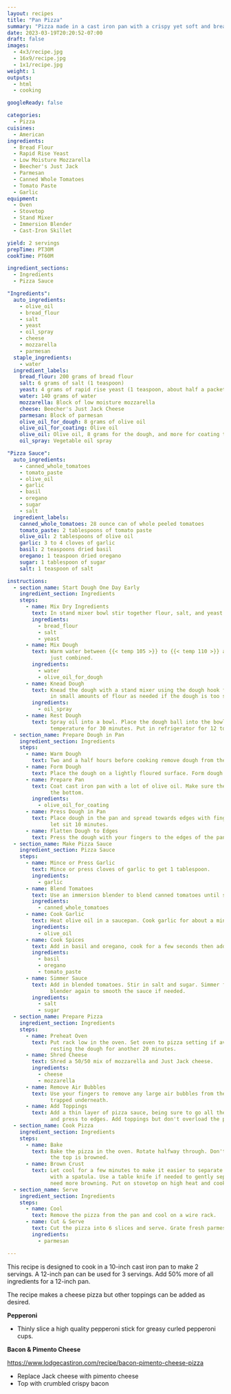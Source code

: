 ```yaml
---
layout: recipes
title: "Pan Pizza"
summary: "Pizza made in a cast iron pan with a crispy yet soft and bready crust"
date: 2023-03-19T20:20:52-07:00
draft: false
images:
  - 4x3/recipe.jpg
  - 16x9/recipe.jpg
  - 1x1/recipe.jpg
weight: 1
outputs:
  - html
  - cooking

googleReady: false

categories:
  - Pizza
cuisines:
  - American
ingredients:
  - Bread Flour
  - Rapid Rise Yeast
  - Low Moisture Mozzarella
  - Beecher's Just Jack
  - Parmesan
  - Canned Whole Tomatoes
  - Tomato Paste
  - Garlic
equipment:
  - Oven
  - Stovetop
  - Stand Mixer
  - Immersion Blender
  - Cast-Iron Skillet

yield: 2 servings
prepTime: PT30M
cookTime: PT60M

ingredient_sections:
  - Ingredients
  - Pizza Sauce

"Ingredients":
  auto_ingredients:
    - olive_oil
    - bread_flour
    - salt
    - yeast
    - oil_spray
    - cheese
    - mozzarella
    - parmesan
  staple_ingredients:
    - water
  ingredient_labels:
    bread_flour: 200 grams of bread flour
    salt: 6 grams of salt (1 teaspoon)
    yeast: 4 grams of rapid rise yeast (1 teaspoon, about half a packet)
    water: 140 grams of water
    mozzarella: Block of low moisture mozzarella
    cheese: Beecher's Just Jack Cheese
    parmesan: Block of parmesan
    olive_oil_for_dough: 8 grams of olive oil
    olive_oil_for_coating: Olive oil
    olive_oil: Olive oil, 8 grams for the dough, and more for coating the pan
    oil_spray: Vegetable oil spray

"Pizza Sauce":
  auto_ingredients:
    - canned_whole_tomatoes
    - tomato_paste
    - olive_oil
    - garlic
    - basil
    - oregano
    - sugar
    - salt
  ingredient_labels:
    canned_whole_tomatoes: 28 ounce can of whole peeled tomatoes
    tomato_paste: 2 tablespoons of tomato paste
    olive_oil: 2 tablespoons of olive oil
    garlic: 3 to 4 cloves of garlic
    basil: 2 teaspoons dried basil
    oregano: 1 teaspoon dried oregano
    sugar: 1 tablespoon of sugar
    salt: 1 teaspoon of salt

instructions:
  - section_name: Start Dough One Day Early
    ingredient_section: Ingredients
    steps:
      - name: Mix Dry Ingredients
        text: In stand mixer bowl stir together flour, salt, and yeast.
        ingredients:
          - bread_flour
          - salt
          - yeast
      - name: Mix Dough
        text: Warm water between {{< temp 105 >}} to {{< temp 110 >}} and mix into dough along with olive oil using a spatula until
              just combined.
        ingredients:
          - water
          - olive_oil_for_dough
      - name: Knead Dough
        text: Knead the dough with a stand mixer using the dough hook for one to two minutes until it forms into a ball. Sprinkle 
              in small amounts of flour as needed if the dough is too sticky while kneading. 
        ingredients:
          - oil_spray
      - name: Rest Dough
        text: Spray oil into a bowl. Place the dough ball into the bowl. Cover with a lid or plastic wrap and let sit at room
              temperature for 30 minutes. Put in refrigerator for 12 to 24 hours.
  - section_name: Prepare Dough in Pan
    ingredient_section: Ingredients
    steps:
      - name: Warm Dough
        text: Two and a half hours before cooking remove dough from the refrigerator and let sit for 30 minutes.
      - name: Form Dough
        text: Place the dough on a lightly floured surface. Form dough into a tight ball.
      - name: Prepare Pan
        text: Coat cast iron pan with a lot of olive oil. Make sure the sides are coated and there is a thin pool of oil on 
              the bottom.
        ingredients:
          - olive_oil_for_coating
      - name: Press Dough in Pan
        text: Place dough in the pan and spread towards edges with fingers as far as possible. Cover with plastic wrap and 
              let sit 10 minutes.
      - name: Flatten Dough to Edges
        text: Press the dough with your fingers to the edges of the pan. Cover with plastic wrap and rest 90 minutes.
  - section_name: Make Pizza Sauce
    ingredient_section: Pizza Sauce
    steps:
      - name: Mince or Press Garlic
        text: Mince or press cloves of garlic to get 1 tablespoon.
        ingredients:
          - garlic
      - name: Blend Tomatoes
        text: Use an immersion blender to blend canned tomatoes until smooth.
        ingredients:
          - canned_whole_tomatoes
      - name: Cook Garlic
        text: Heat olive oil in a saucepan. Cook garlic for about a minute.
        ingredients:
          - olive_oil
      - name: Cook Spices
        text: Add in basil and oregano, cook for a few seconds then add tomato paste. Cook until paste has darkened.
        ingredients:
          - basil
          - oregano
          - tomato_paste
      - name: Simmer Sauce
        text: Add in blended tomatoes. Stir in salt and sugar. Simmer for about 30 minutes until thickened. Use the immersion
              blender again to smooth the sauce if needed.
        ingredients:
          - salt
          - sugar
  - section_name: Prepare Pizza
    ingredient_section: Ingredients
    steps:
      - name: Preheat Oven
        text: Put rack low in the oven. Set oven to pizza setting if available. Preheat oven to {{< temp 500 >}} while
              resting the dough for another 20 minutes.
      - name: Shred Cheese
        text: Shred a 50/50 mix of mozzarella and Just Jack cheese.
        ingredients:
          - cheese
          - mozzarella
      - name: Remove Air Bubbles
        text: Use your fingers to remove any large air bubbles from the dough. Lift the edges of the dough to release air 
              trapped underneath.
      - name: Add Toppings
        text: Add a thin layer of pizza sauce, being sure to go all the way to the edges. Add a thick layer of shredded cheese 
              and press to edges. Add toppings but don't overload the pizza.
  - section_name: Cook Pizza
    ingredient_section: Ingredients
    steps:
      - name: Bake
        text: Bake the pizza in the oven. Rotate halfway through. Don't worry about crust browning at this point. Remove when 
              the top is browned.
      - name: Brown Crust
        text: Let cool for a few minutes to make it easier to separate the pizza from the sides of the pan. Check the crust 
              with a spatula. Use a table knife if needed to gently separate the pizza from the pan. It will almost always 
              need more browning. Put on stovetop on high heat and cook until crust reaches desired browning.
  - section_name: Serve
    ingredient_section: Ingredients
    steps:
      - name: Cool
        text: Remove the pizza from the pan and cool on a wire rack.
      - name: Cut & Serve
        text: Cut the pizza into 6 slices and serve. Grate fresh parmesan cheese on top.
        ingredients:
          - parmesan

---
```


This recipe is designed to cook in a 10-inch cast iron pan to make 2 servings. A 12-inch pan can be used for 3 servings.
Add 50% more of all ingredients for a 12-inch pan.

The recipe makes a cheese pizza but other toppings can be added as desired.

**Pepperoni**
  - Thinly slice a high quality pepperoni stick for greasy curled pepperoni cups.

**Bacon & Pimento Cheese**

https://www.lodgecastiron.com/recipe/bacon-pimento-cheese-pizza

  - Replace Jack cheese with pimento cheese
  - Top with crumbled crispy bacon
